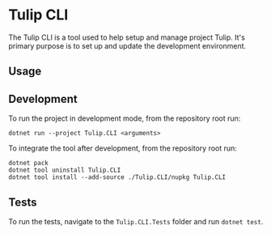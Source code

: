# Tulip CLI

The Tulip CLI is a tool used to help setup and manage
project Tulip. It's primary purpose is to set up and
update the development environment.

## Usage

## Development

To run the project in development mode, from the repository root run:

    dotnet run --project Tulip.CLI <arguments>

To integrate the tool after development, from the repository root run:

    dotnet pack
    dotnet tool uninstall Tulip.CLI
    dotnet tool install --add-source ./Tulip.CLI/nupkg Tulip.CLI

## Tests

To run the tests, navigate to the `Tulip.CLI.Tests` folder
and run `dotnet test`.